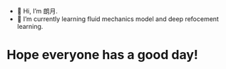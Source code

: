 - 👋 Hi, I’m 朗月.
- 🌱 I’m currently learning fluid mechanics model and deep refocement learning.


# Hope everyone has a good day!
